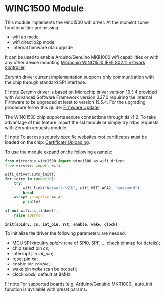 # WINC1500 Module

This module implements the winc1500 wifi driver. At the moment some functionalities are missing:


* wifi ap mode
* wifi direct p2p mode
* internal firmware ota upgrade

It can be used to enable Arduino/Genuino MKR1000 wifi capabilities or with any other device mounting [Microchip WINC1500 IEEE 802.11 network controller](http://www.microchip.com/wwwproducts/en/ATWINC1500).

Zerynth driver current implementation supports only communication with the chip through standard SPI interface.

!!! note 
	Zerynth driver is based on Microchip driver version 19.5.4 provided with Advanced Software Framework version 3.37.0 requiring the internal Firmware to be upgraded at least to version 19.5.4. For the upgrading procedure follow this guide: [Firmware Updater](https://www.arduino.cc/en/Tutorial/FirmwareUpdater).

The WINC1500 chip supports secure connections through tls v1.2.
To take advantage of this feature import the ssl module or simply try https requests with Zerynth requests module.

!!! note
	To access securely specific websites root certificates must be loaded on the chip: [Certificate Uploading](https://www.arduino.cc/en/Tutorial/FirmwareUpdater).

To use the module expand on the following example:

```py
from microchip.winc1500 import winc1500 as wifi_driver
from wireless import wifi

wifi_driver.auto_init()
for retry in range(10):
    try:
        wifi.link("Network-SSID", wifi.WIFI_WPA2, "password")
        break
    except Exception as e:
        print(e)

if not wifi.is_linked():
    raise IOError
```


**`init(spidrv, cs, int_pin, rst, enable, wake, clock)`**

To initialize the driver the following parameters are needed:


* MCU SPI circuitry *spidrv* (one of SPI0, SPI1, … check pinmap for details);
* chip select pin *cs*;
* interrupt pin *int_pin*;
* reset pin *rst*;
* enable pin *enable*;
* wake pin *wake* (can be not set);
* clock *clock*, default at 8MHz.

!!! note
	For supported boards (e.g. Arduino/Genuino MKR1000), auto_init function is available with preset params.
<!--stackedit_data:
eyJoaXN0b3J5IjpbMTEwMDE2MzE3NiwxODEwNjM0MTIzXX0=
-->